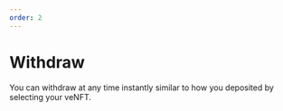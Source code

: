 ```yaml
---
order: 2
---
```


# Withdraw

You can withdraw at any time instantly similar to how you deposited by selecting your veNFT.